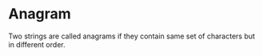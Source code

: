 # Anagram

Two strings are called anagrams if they contain same set of characters but in different order.

